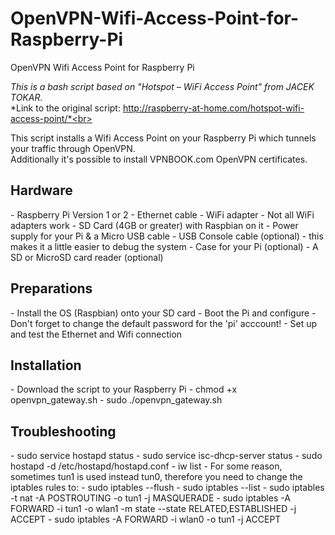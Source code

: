 # OpenVPN-Wifi-Access-Point-for-Raspberry-Pi
OpenVPN Wifi Access Point for Raspberry Pi

*This is a bash script based on "Hotspot – WiFi Access Point" from JACEK TOKAR.* <br>
*Link to the original script: http://raspberry-at-home.com/hotspot-wifi-access-point/*<br>

This script installs a Wifi Access Point on your Raspberry Pi which tunnels your traffic through OpenVPN.<br>
Additionally it's possible to install VPNBOOK.com OpenVPN certificates.<br>

<h2>Hardware</h2> 
- Raspberry Pi Version 1 or 2
- Ethernet cable
- WiFi adapter - Not all WiFi adapters work
- SD Card (4GB or greater) with Raspbian on it
- Power supply for your Pi & a Micro USB cable
- USB Console cable (optional) - this makes it a little easier to debug the system
- Case for your Pi (optional)
- A SD or MicroSD card reader (optional)

<h2>Preparations</h2>
- Install the OS (Raspbian) onto your SD card
- Boot the Pi and configure 
- Don't forget to change the default password for the 'pi' acccount!
- Set up and test the Ethernet and Wifi connection

<h2>Installation</h2>
- Download the script to your Raspberry Pi
- chmod +x openvpn_gateway.sh
- sudo ./openvpn_gateway.sh

<h2>Troubleshooting</h2>
- sudo service hostapd status
- sudo service isc-dhcp-server status
- sudo hostapd -d /etc/hostapd/hostapd.conf
- iw list
- For some reason, sometimes tun1 is used instead tun0, therefore you need to change the iptables rules to:
  - sudo iptables --flush
  - sudo iptables --list
  - sudo iptables -t nat -A POSTROUTING -o tun1 -j MASQUERADE
  - sudo iptables -A FORWARD -i tun1 -o wlan1 -m state --state RELATED,ESTABLISHED -j ACCEPT
  - sudo iptables -A FORWARD -i wlan0 -o tun1 -j ACCEPT
